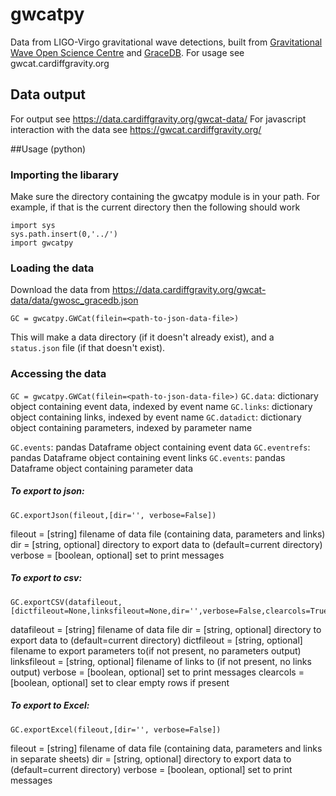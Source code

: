 # gwcatpy
Data from LIGO-Virgo gravitational wave detections, built from [Gravitational Wave Open Science Centre](https://www.gw-openscience.org/) and [GraceDB](https://gracedb.ligo.org/latest/). For usage see gwcat.cardiffgravity.org

## Data output
For output see https://data.cardiffgravity.org/gwcat-data/
For javascript interaction with the data see https://gwcat.cardiffgravity.org/

##Usage (python)

### Importing the libarary
Make sure the directory containing the gwcatpy module is in your path. For example, if that is the current directory then the following should work
~~~~
import sys
sys.path.insert(0,'../') 
import gwcatpy
~~~~

### Loading the data
Download the data from https://data.cardiffgravity.org/gwcat-data/data/gwosc_gracedb.json
~~~~
GC = gwcatpy.GWCat(filein=<path-to-json-data-file>)
~~~~
This will make a data directory (if it doesn't already exist), and a `status.json` file (if that doesn't exist).

### Accessing the data

`GC = gwcatpy.GWCat(filein=<path-to-json-data-file>)`
`GC.data`: dictionary object containing event data, indexed by event name
`GC.links`: dictionary object containing links, indexed by event name
`GC.datadict`: dictionary object containing parameters, indexed by parameter name

`GC.events`: pandas Dataframe object containing event data
`GC.eventrefs`: pandas Dataframe object containing event links
`GC.events`: pandas Dataframe object containing parameter data

##### To export to json:
~~~~
GC.exportJson(fileout,[dir='', verbose=False])
~~~~
fileout = [string] filename of data file (containing data, parameters and links)
dir = [string, optional] directory to export data to (default=current directory)
verbose = [boolean, optional] set to print messages

##### To export to csv:
~~~~
GC.exportCSV(datafileout,[dictfileout=None,linksfileout=None,dir='',verbose=False,clearcols=True])
~~~~
datafileout = [string] filename of data file
dir = [string, optional] directory to export data to (default=current directory)
dictfileout = [string, optional] filename to export parameters to(if not present, no parameters output)
linksfileout = [string, optional] filename of links to (if not present, no links output)
verbose = [boolean, optional] set to print messages
clearcols = [boolean, optional] set to clear empty rows if present

##### To export to Excel:
~~~~
GC.exportExcel(fileout,[dir='', verbose=False])
~~~~
fileout = [string] filename of data file (containing data, parameters and links in separate sheets)
dir = [string, optional] directory to export data to (default=current directory)
verbose = [boolean, optional] set to print messages
